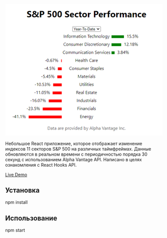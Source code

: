 ![Screenshot](screenshot.png)

Небольшое React приложение, которое отображает изменение индексов 11 секторов S&P 500 на различных таймфреймах. Данные обновляются в реальном времени с периодичностью порядка 30 секунд c использованием Alpha Vantage API. Написано в целях ознакомления с React Hooks API.

[Live Demo](https://hazuwall.github.io/SP500-Performance/)

## Установка

npm install

## Использование

npm start

